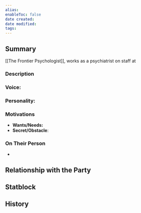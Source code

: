 ```yaml
---
alias: 
enableToc: false
date created: 
date modified: 
tags:
---
```

## Summary
[[The Frontier Psychologist]], works as a psychiatrist on staff at 
### Description 

### Voice:

### Personality:

### Motivations
- **Wants/Needs:**
- **Secret/Obstacle**:

### On Their Person
- 

## Relationship with the Party

## Statblock

## History
